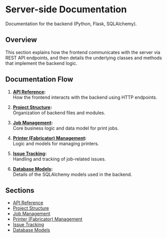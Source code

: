 # Server-side Documentation

Documentation for the backend (Python, Flask, SQLAlchemy).

## Overview

This section explains how the frontend communicates with the server via REST API endpoints, and then details the underlying classes and methods that implement the backend logic.

## Documentation Flow

1. **[API Reference](api.md):**  
   How the frontend interacts with the backend using HTTP endpoints.

2. **[Project Structure](structure.md):**  
   Organization of backend files and modules.

3. **[Job Management](jobs.md):**  
   Core business logic and data model for print jobs.

4. **[Printer (Fabricator) Management](fabricators.md):**  
   Logic and models for managing printers.

5. **[Issue Tracking](issues.md):**  
   Handling and tracking of job-related issues.

6. **[Database Models](models.md):**  
   Details of the SQLAlchemy models used in the backend.

## Sections

- [API Reference](api.md)
- [Project Structure](structure.md)
- [Job Management](jobs.md)
- [Printer (Fabricator) Management](fabricators.md)
- [Issue Tracking](issues.md)
- [Database Models](models.md)
